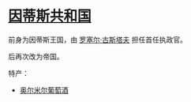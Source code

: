 # [因蒂斯共和国](../国家/因蒂斯共和国.md)

前身为因蒂斯王国，由 [罗塞尔·古斯塔夫](../人物/罗塞尔·古斯塔夫.md) 担任首任执政官。

后再次改为帝国。

特产：

+ [奥尔米尔葡萄酒](../食物及饮料/奥尔米尔葡萄酒.md)
